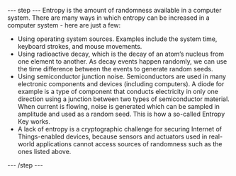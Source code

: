 --- step ---
Entropy is the amount of randomness available in a computer system. There are many ways in which entropy can be increased in a computer system - here are just a few:

- Using operating system sources. Examples include the system time, keyboard strokes, and mouse movements.
- Using radioactive decay, which is the decay of an atom’s nucleus from one element to another. As decay events happen randomly, we can use the time difference between the events to generate random seeds.
- Using semiconductor junction noise. Semiconductors are used in many electronic components and devices (including computers). A diode for example is a type of component that conducts electricity in only one direction using a junction between two types of semiconductor material. When current is flowing, noise is generated which can be sampled in amplitude and used as a random seed. This is how a so-called Entropy Key works.
- A lack of entropy is a cryptographic challenge for securing Internet of Things-enabled devices, because sensors and actuators used in real-world applications cannot access sources of randomness such as the ones listed above.


--- /step ---
